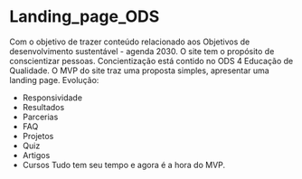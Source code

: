 # Landing_page_ODS
Com o objetivo de trazer conteúdo relacionado aos Objetivos de desenvolvimento sustentável - agenda 2030. O site tem o propósito de conscientizar pessoas.
Concientização está contido no ODS 4 Educação de Qualidade.
O MVP do site traz uma proposta simples, apresentar uma landing page.
Evolução:
* Responsividade
* Resultados
* Parcerias 
* FAQ
* Projetos
* Quiz
* Artigos
* Cursos 
Tudo tem seu tempo e agora é a hora do MVP.
